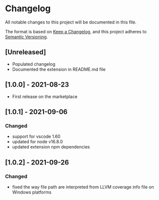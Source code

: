 # Changelog

All notable changes to this project will be documented in this file.

The format is based on [Keep a Changelog](https://keepachangelog.com/en/1.0.0/),
and this project adheres to [Semantic Versioning](https://semver.org/spec/v2.0.0.html).

## [Unreleased]

- Populated changelog
- Documented the extension in README.md file

## [1.0.0] - 2021-08-23

- First release on the marketplace

## [1.0.1] - 2021-09-06

### Changed

- support for vscode 1.60
- updated for node v16.8.0
- updated extension npm dependencies

## [1.0.2] - 2021-09-26

### Changed

- fixed the way file path are interpreted from LLVM coverage info file on Windows platforms
